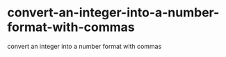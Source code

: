 # convert-an-integer-into-a-number-format-with-commas
convert an integer into a number format with commas
